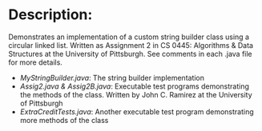 <h1>Description:</h1>

Demonstrates an implementation of a custom string builder class using a circular linked list. Written as Assignment 2 in CS 0445: Algorithms & Data Structures at the University of Pittsburgh. See comments in each .java file for more details. 

  <ul>
    <li><i>MyStringBuilder.java</i>: The string builder implementation</li>
    <li><i>Assig2.java & Assig2B.java</i>: Executable test programs demonstrating the methods of the class. Written by John C. Ramirez at the University of Pittsburgh</li>
    <li><i>ExtraCreditTests.java</i>: Another executable test program demonstrating more methods of the class</li>
  </ul>
